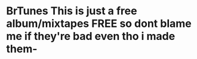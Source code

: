 # BrTunes This is just a free album/mixtapes FREE so dont blame me if they're  bad even tho i made them- 

